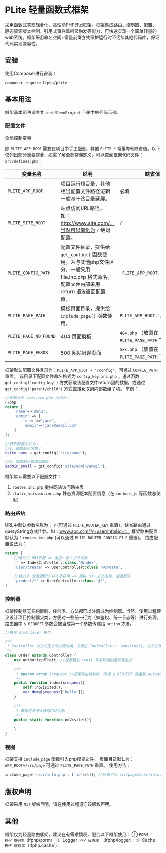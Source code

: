 # PLite 轻量函数式框架

采用函数式实现轻量化、高性能PHP开发框架。框架集成路由、控制器、配置、静态资源版本控制、引用式事件监听及触发等能力，可快速实现一个简单轻量的web系统。框架采用命名空间+常量前缀方式保护运行时不污染其他代码库，保证代码实现兼容性。

## 安装

使用Composer进行安装：

```shell
composer require lfphp/plite
```

## 基本用法

框架基本用法请参考 `test/DemoProject` 目录中的代码示例。

### 配置文件

全局控制变量

除 `PLITE_APP_ROOT` 需要在项目中手工配置，其他 `PLITE_*` 常量均有缺省值。以下仅列出部分重要常量，如需了解全部常量定义，可以查阅框架代码文件：`src/defines.php` 。

| 变量名称              | 说明                                                         | 缺省值                                    |
| --------------------- | ------------------------------------------------------------ | ----------------------------------------- |
| `PLITE_APP_ROOT`      | 项目运行根目录，其他相当配置文件路径逻辑一般基于该目录延展。 | 必填                                      |
| `PLITE_SITE_ROOT`     | 站点访问URL路径，如：http://www.site.com/，当然可以简化为 `/` 绝对配置。 | `/`                                       |
| `PLITE_CONFIG_PATH`   | 配置文件目录，提供给 `get_config()` 函数使用。为与其他php文件区分，一般采用 file.inc.php 格式命名。配置文件内部采用 return 语法返回配置值。 | ` PLITE_APP_ROOT.'/config'`               |
| `PLITE_PAGE_PATH`     | 模板页面目录，提供给 `include_page()` 函数使用。             | `PLITE_APP_ROOT.'/src/page'`              |
| `PLITE_PAGE_NO_FOUND` | 404 页面模板                                                 | `404.php` （放置在 `PLITE_PAGE_PATH` 下） |
| `PLITE_PAGE_ERROR`    | 500 网站错误页面                                             | `5xx.php` （放置在 `PLITE_PAGE_PATH` 下） |

框架默认配置文件目录为：`PLITE_APP_ROOT + '/config'`，可通过 `CONFIG_PATH` 重置。
该目录下配置文件命名格式为 `config_key.inc.php` ，通过函数 `get_config('config_key')` 方式获取该配置文件return回的数据，或通过 `get_config('parent/child')` 方式直接获取到内部数组子项。
举例：

```php
//配置文件 site.inc.php 内容为：
<?php
return [
	'name'=>'站点1',
    'admin' => [
        'user'=>'jack',
        'email'=>'jack@email.com'
    ]
];

//获取配置方式为：
//1、获取站点名称：
$site_name = get_config('site/name');

//2、获取站点管理员邮箱
$admin_email = get_config('site/admin/email');
```

框架默认需要以下配置文件：

1. `routes.inc.php` 提供网站访问路由表
2. `static_version.inc.php` 静态资源版本配置信息（在 `include_js` 等函数总使用）

### 路由系统

URL中默认参数名称为： `r` (可通过 `PLITE_ROUTER_KEY` 重置），缺省路由通过queryString方式传参。如：www.abc.com/?r=user/info&id=1。
框架路由配置默认为：`routes.inc.php` (可以通过 `PLITE_ROUTER_CONFIG_FILE` 重置)。
路由配置语法为：

```php
return [
    //模式① URI匹配 => 类名+'@'+方法名称
    '' => IndexController::class.'@index',
    'user/create' => UserController::class.'@create',
        
    //模式② 包含通配符 URI字符串 => 类名+'@'+方法名称，或通配符
    'product/*' => UserController::class.'@*',
]
```

### 控制器

框架控制器无任何限制，任何类、方法都可以注册成为控制器。当然，使用过程建议设计项目控制器父类，方便对一些统一行为（如鉴权、统一日志等）进行处理。路由器中 `$_REQUEST` 参数会被当成第一个参数传递给 `action` 方法。

```php
//推荐 Controller 模型

/**
 * Controller 为公共定义的共同父类，方便在 Controller::__construct() 方法中实现统一逻辑处理
 */
class Order extends Controller {
    use AuthorizedTrait; //推荐建立 trait 来实现类似鉴权等能力
    
    /**
     * @param array $request //框架路由机制统一传递 $_REQUEST 变量到 action方法中
     */
    public function index($request){
        self::noVisited();
        var_dump($request['hello']);
    }
    
    /**
     * 静态方法不会被路由访问到
     */
    public static function noVisited(){
        
    }    
}
```

### 视图

框架支持 `include_page` 函数引入php模板文件。
页面目录默认为：`APP_ROOT+/src/page` 可通过 `PLITE_PAGE_PATH` 重置。
使用方法：

```php
include_page('user/info.php', ['id'=>1]); //标识引入 src/page/user/info.php 文件，同时传递参数到文件内部。
```


## 版权声明

框架采用 `MIT` 版权声明，请在使用过程遵守该版权声明。

## 其他

框架仅为轻量路由框架，建议在有需求情况，配合以下框架使用：
① `PORM`` PHP ORM库（`lfphp/porm`）
② `Logger` PHP 日志库 （`lfphp/logger`）
③ `Cache` PHP 缓存库 (`lfphp/cache`)

